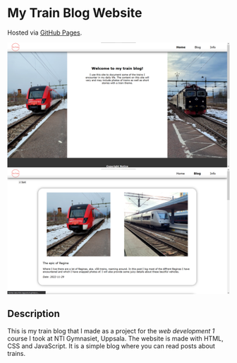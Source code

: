 # My Train Blog Website

Hosted via [GitHub Pages](https://viggostrom.github.io/Train-Blog-Website/).

![Screenshot](screenshots/landing-page.png)
![Screenshot](screenshots/posts-page.png)

## Description
This is my train blog that I made as a project for the *web development 1* course I took at NTI Gymnasiet, Uppsala. The website is made with HTML, CSS and JavaScript. It is a simple blog where you can read posts about trains.